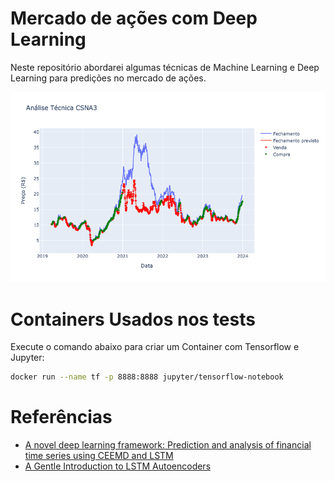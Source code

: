# Mercado de ações com Deep Learning

Neste repositório abordarei algumas técnicas de Machine Learning e Deep Learning para predições no mercado de ações.

![CSNA3](/CSNA3/Análise%20Técnica%20CSNA3.png)

# Containers Usados nos tests
Execute o comando abaixo para criar um Container com Tensorflow e Jupyter:
```bash
docker run --name tf -p 8888:8888 jupyter/tensorflow-notebook
```

# Referências

- [A novel deep learning framework: Prediction and analysis of financial time series using CEEMD and LSTM](https://www.sciencedirect.com/science/article/abs/pii/S0957417420304334)
- [A Gentle Introduction to LSTM Autoencoders](https://machinelearningmastery.com/lstm-autoencoders/)